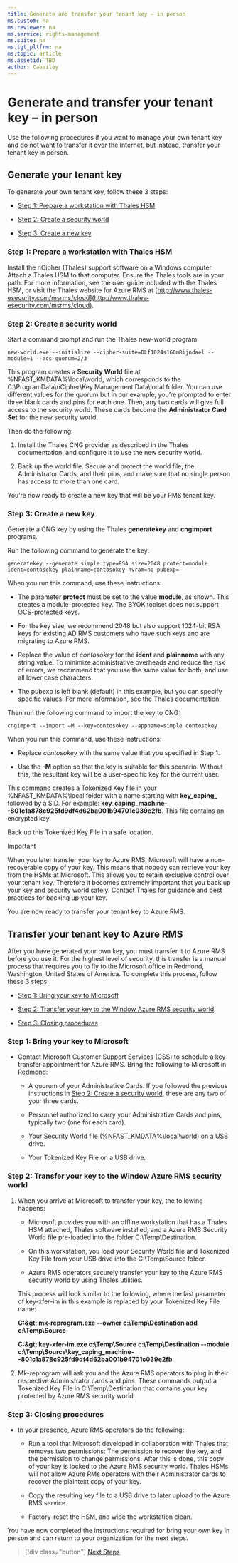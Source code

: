 ```yaml
---
title: Generate and transfer your tenant key – in person
ms.custom: na
ms.reviewer: na
ms.service: rights-management
ms.suite: na
ms.tgt_pltfrm: na
ms.topic: article
ms.assetid: TBD
author: Cabailey
---
```

# Generate and transfer your tenant key – in person

Use the following procedures if you want to manage your own tenant key and do not want to transfer it over the Internet, but instead, transfer your tenant key in person.


## <a name="BKMK_GenerateKey"></a>Generate your tenant key
To generate your own tenant key, follow these 3 steps:

-   [Step 1: Prepare a workstation with Thales HSM](planning-and-implementing-your-azure-rights-management-tenant-key.md#BKMK_GenerateYourKey1)

-   [Step 2: Create a security world](planning-and-implementing-your-azure-rights-management-tenant-key.md#BKMK_GenerateYourKey2)

-   [Step 3: Create a new key](planning-and-implementing-your-azure-rights-management-tenant-key.md#BKMK_GenerateYourKey3)

### <a name="BKMK_GenerateYourKey1"></a>Step 1: Prepare a workstation with Thales HSM
Install the nCipher (Thales) support software on a Windows computer. Attach a Thales HSM to that computer. Ensure the Thales tools are in your path. For more information, see the user guide included with the Thales HSM, or visit the Thales website for Azure RMS at [http://www.thales-esecurity.com/msrms/cloud](http://www.thales-esecurity.com/msrms/cloud).

### <a name="BKMK_GenerateYourKey2"></a>Step 2: Create a security world
Start a command prompt and run the Thales new-world program.

```
new-world.exe --initialize --cipher-suite=DLf1024s160mRijndael --module=1 --acs-quorum=2/3
```
This program creates a **Security World** file at %NFAST_KMDATA%\local\world, which corresponds to the C:\ProgramData\nCipher\Key Management Data\local folder. You can use different values for the quorum but in our example, you’re prompted to enter three blank cards and pins for each one. Then, any two cards will give full access to the security world.  These cards become the **Administrator Card Set** for the new security world.

Then do the following:

1.  Install the Thales CNG provider as described in the Thales documentation, and configure it to use the new security world.

2.  Back up the world file. Secure and protect the world file, the Administrator Cards, and their pins, and make sure that no single person has access to more than one card.

You’re now ready to create a new key that will be your RMS tenant key.

### <a name="BKMK_GenerateYourKey3"></a>Step 3: Create a new key
Generate a CNG key by using the Thales **generatekey** and **cngimport** programs.

Run the following command to generate the key:

```
generatekey --generate simple type=RSA size=2048 protect=module ident=contosokey plainname=contosokey nvram=no pubexp=
```
When you run this command, use these instructions:

-   The parameter **protect** must be set to the value **module**, as shown. This creates a module-protected key. The BYOK toolset does not support OCS-protected keys.

-   For the key size, we recommend 2048 but also support 1024-bit RSA keys for existing AD RMS customers who have such keys and are migrating to Azure RMS.

-   Replace the value of *contosokey* for the **ident** and **plainname** with any string value. To minimize administrative overheads and reduce the risk of errors, we recommend that you use the same value for both, and use all lower case characters.

-   The pubexp is left blank (default) in this example, but you can specify specific values. For more information, see the Thales documentation.

Then run the following command to import the key to CNG:

```
cngimport --import –M --key=contosokey --appname=simple contosokey
```
When you run this command, use these instructions:

-   Replace *contosokey* with the same value that you specified in Step 1.

-   Use the **-M** option so that the key is suitable for this scenario. Without this, the resultant key will be a user-specific key for the current user.

This command creates a Tokenized Key file in your %NFAST_KMDATA%\local folder with a name starting with **key_caping_** followed by a SID. For example: **key_caping_machine--801c1a878c925fd9df4d62ba001b94701c039e2fb**. This file contains an encrypted key.

Back up this Tokenized Key File in a safe location.

> [!IMPORTANT]
> When you later transfer your key to Azure RMS, Microsoft will have a non-recoverable copy of your key. This means that nobody can retrieve your key from the HSMs at Microsoft. This allows you to retain exclusive control over your tenant key. Therefore it becomes extremely important that you back up your key and security world safely. Contact Thales for guidance and best practices for backing up your key.

You are now ready to transfer your tenant key to Azure RMS.

## <a name="BKMK_Transfer"></a>Transfer your tenant key to Azure RMS
After you have generated your own key, you must transfer it to Azure RMS before you use it. For the highest level of security, this transfer is a manual process that requires you to fly to the Microsoft office in Redmond, Washington, United States of America. To complete this process, follow these 3 steps:

-   [Step 1: Bring your key to Microsoft](planning-and-implementing-your-azure-rights-management-tenant-key.md#BKMK_TransferYourKey1)

-   [Step 2: Transfer your key to the Window Azure RMS security world](planning-and-implementing-your-azure-rights-management-tenant-key.md#BKMK_TransferYourKey2)

-   [Step 3: Closing procedures](planning-and-implementing-your-azure-rights-management-tenant-key.md#BKMK_TransferYourKey3)

### Step 1: Bring your key to Microsoft

-   Contact Microsoft Customer Support Services (CSS) to schedule a key transfer appointment for Azure RMS. Bring the following to Microsoft in Redmond:

    -   A quorum of your Administrative Cards. If you followed the previous instructions in [Step 2: Create a security world](planning-and-implementing-your-azure-rights-management-tenant-key.md#BKMK_GenerateYourKey2), these are any two of your three cards.

    -   Personnel authorized to carry your Administrative Cards and pins, typically two (one for each card).

    -   Your Security World file (%NFAST_KMDATA%\local\world) on a USB drive.

    -   Your Tokenized Key File on a USB drive.

### Step 2: Transfer your key to the Window Azure RMS security world

1.  When you arrive at Microsoft to transfer your key, the following happens:

    -   Microsoft provides you with an offline workstation that has a Thales HSM attached, Thales software installed, and a Azure RMS Security World file pre-loaded into the folder C:\Temp\Destination.

    -   On this workstation, you load your Security World file and Tokenized Key File from your USB drive into the C:\Temp\Source folder.

    -   Azure RMS operators securely transfer your key to the Azure RMS security world by using Thales utilities.

    This process will look similar to the following, where the last parameter of key-xfer-im in this example is replaced by your Tokenized Key File name:

    **C:\&gt; mk-reprogram.exe --owner c:\Temp\Destination add c:\Temp\Source**

    **C:\&gt; key-xfer-im.exe c:\Temp\Source c:\Temp\Destination --module c:\Temp\Source\key_caping_machine--801c1a878c925fd9df4d62ba001b94701c039e2fb**

2.  Mk-reprogram will ask you and the Azure RMS operators to plug in their respective Administrator cards and pins. These commands output a Tokenized Key File in C:\Temp\Destination that contains your key protected by Azure RMS security world.

### Step 3: Closing procedures

-   In your presence, Azure RMS operators do the following:

    -   Run a tool that Microsoft developed in collaboration with Thales that removes two permissions: The permission to recover the key, and the permission to change permissions. After this is done, this copy of your key is locked to the Azure RMS security world. Thales HSMs will not allow Azure RMs operators with their Administrator cards to recover the plaintext copy of your key.

    -   Copy the resulting key file to a USB drive to later upload to the Azure RMS service.

    -   Factory-reset the HSM, and wipe the workstation clean.

You have now completed the instructions required for bring your own key in person and can return to your organization for the next steps.

> [!div class="button"]
[Next Steps](planning-and-implementing-your-azure-rights-management-tenant-key.md#BKMK_NextSteps)



